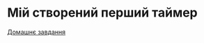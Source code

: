 # Мій створений перший таймер

[Домашнє завдання](https://yuriybrat.github.io/timer/timer/ "Ссилка на таймер")
